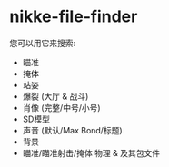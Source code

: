 # nikke-file-finder
您可以用它来搜索:
- 瞄准
- 掩体
- 站姿
- 爆裂 (大厅 & 战斗) 
- 肖像 (完整/中号/小号) 
- SD模型
- 声音 (默认/Max Bond/标题)
- 背景
- 瞄准/瞄准射击/掩体 物理 & 及其包文件
